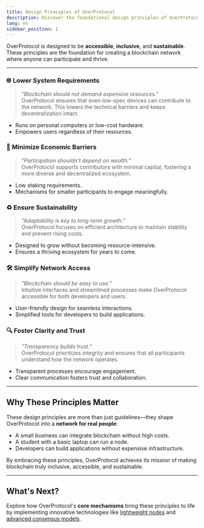 ```yaml
---
title: Design Principles of OverProtocol
description: Discover the foundational design principles of OverProtocol, a blockchain network built for accessibility, inclusivity, and sustainability. Learn how these principles guide its architecture to lower barriers, foster collaboration, and ensure long-term health.
lang: en
sidebar_position: 1
---
```


OverProtocol is designed to be **accessible**, **inclusive**, and **sustainable**. These principles are the foundation for creating a blockchain network where anyone can participate and thrive.

---

### 🌐 Lower System Requirements

> _"Blockchain should not demand expensive resources."_  
OverProtocol ensures that even low-spec devices can contribute to the network. This lowers the technical barriers and keeps decentralization intact.

- Runs on personal computers or low-cost hardware.
- Empowers users regardless of their resources.

### 💸 Minimize Economic Barriers

> _"Participation shouldn’t depend on wealth."_  
OverProtocol supports contributors with minimal capital, fostering a more diverse and decentralized ecosystem.

- Low staking requirements.
- Mechanisms for smaller participants to engage meaningfully.

### ♻️ Ensure Sustainability

> _"Adaptability is key to long-term growth."_  
OverProtocol focuses on efficient architecture to maintain stability and prevent rising costs.

- Designed to grow without becoming resource-intensive.
- Ensures a thriving ecosystem for years to come.

### 🛠 Simplify Network Access

> _"Blockchain should be easy to use."_  
Intuitive interfaces and streamlined processes make OverProtocol accessible for both developers and users.

- User-friendly design for seamless interactions.
- Simplified tools for developers to build applications.

### 🔍 Foster Clarity and Trust

> _"Transparency builds trust."_  
OverProtocol prioritizes integrity and ensures that all participants understand how the network operates.

- Transparent processes encourage engagement.
- Clear communication fosters trust and collaboration.

---

## Why These Principles Matter

These design principles are more than just guidelines—they shape OverProtocol into a **network for real people**:

- A small business can integrate blockchain without high costs.
- A student with a basic laptop can run a node.
- Developers can build applications without expensive infrastructure.

By embracing these principles, OverProtocol achieves its mission of making blockchain truly inclusive, accessible, and sustainable.

---

## What's Next?

Explore how OverProtocol's **core mechanisms** bring these principles to life by implementing innovative technologies like [lightweight nodes](./layered-architecture/overview) and [advanced consensus models](./consensus/overview).
